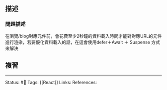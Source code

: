 ## 描述

### 問題描述

在瀏覽/blog對應元件前，會花費至少2秒鐘的資料載入時間才能對對應URL的元件進行渲染，若要優化資料載入的話，在這會使用defer＋Await ＋ Suspense 方式來解決






## 複習


---
Status: #🌱 
Tags:
[[React]]
Links:
References: